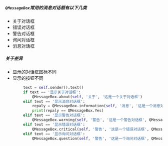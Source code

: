 ##### `QMessageBox`常用的消息对话框有以下几类

- 关于对话框
- 错误对话框
- 警告对话框
- 询问对话框
- 消息对话框



##### 关于差异

- 显示的对话框图标不同
- 显示的按钮不同



```python
		text = self.sender().text()
        if text == '显示关于对话框':
            QMessageBox.about(self, '关于', '这是一个关于对话框')
        elif text == '显示消息对话框':
            repaly = QMessageBox.information(self, '消息', '这是一个消息对话框', QMessageBox.Yes | QMessageBox.No, QMessageBox.Yes)
            print(repaly == QMessageBox.Yes)
        elif text == '显示警告对话框':
            QMessageBox.warning(self, '警告', '这是一个警告对话框', QMessageBox.Yes | QMessageBox.No, QMessageBox.Yes)
        elif text == '显示错误对话框':
            QMessageBox.critical(self, '警告', '这是一个错误对话框', QMessageBox.Yes | QMessageBox.No, QMessageBox.Yes)
        elif text == '显示询问对话框':
            QMessageBox.question(self, '警告', '这是一个询问对话框', QMessageBox.Yes | QMessageBox.No, QMessageBox.Yes)
```

